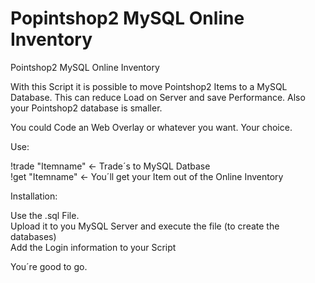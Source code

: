# Popintshop2 MySQL Online Inventory
Pointshop2 MySQL Online Inventory

With this Script it is possible to move Pointshop2 Items to a MySQL Database.
This can reduce Load on Server and save Performance.
Also your Pointshop2 database is smaller.

You could Code an Web Overlay or whatever you want. Your choice.

Use:

!trade "Itemname" <- Trade´s to MySQL Datbase <br>
!get "Itemname" <- You´ll get your Item out of the Online Inventory

Installation:

Use the .sql File.<br>
Upload it to you MySQL Server and execute the file (to create the databases)<br>
Add the Login information to your Script

You´re good to go.
